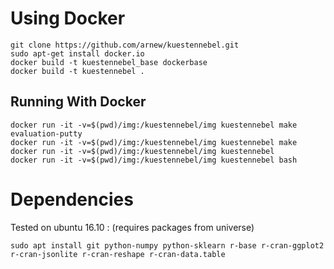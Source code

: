 
Using Docker
============

    git clone https://github.com/arnew/kuestennebel.git
    sudo apt-get install docker.io
    docker build -t kuestennebel_base dockerbase
    docker build -t kuestennebel .


Running With Docker
-------------------

    docker run -it -v=$(pwd)/img:/kuestennebel/img kuestennebel make evaluation-putty
    docker run -it -v=$(pwd)/img:/kuestennebel/img kuestennebel make
    docker run -it -v=$(pwd)/img:/kuestennebel/img kuestennebel 
    docker run -it -v=$(pwd)/img:/kuestennebel/img kuestennebel bash
	

Dependencies
============

Tested on ubuntu 16.10 :
(requires packages from universe)

    sudo apt install git python-numpy python-sklearn r-base r-cran-ggplot2 r-cran-jsonlite r-cran-reshape r-cran-data.table


